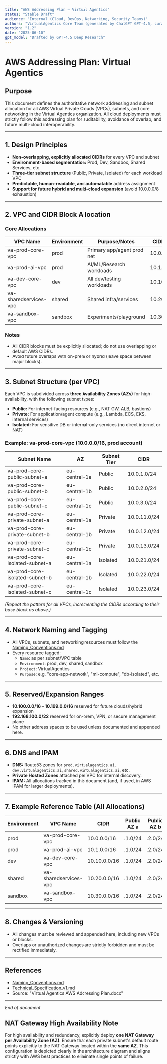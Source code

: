 ```yaml
---
title: "AWS Addressing Plan – Virtual Agentics"
status: "Stable Draft"
audience: "Internal (Cloud, DevOps, Networking, Security Teams)"
authors: "VirtualAgentics Core Team (generated by ChatGPT GPT-4.5, curated by Ben)"
version: "1.2"
date: "2025-06-10"
gpt_model: "Drafted by GPT-4.5 Deep Research"
---
```


# AWS Addressing Plan: Virtual Agentics

## Purpose

This document defines the authoritative network addressing and subnet allocation for all AWS Virtual Private Clouds (VPCs), subnets, and core networking in the Virtual Agentics organization. All cloud deployments must strictly follow this addressing plan for auditability, avoidance of overlap, and future multi-cloud interoperability.

---

## 1. Design Principles

- **Non-overlapping, explicitly allocated CIDRs** for every VPC and subnet
- **Environment-based segmentation:** Prod, Dev, Sandbox, Shared Services, etc.
- **Three-tier subnet structure** (Public, Private, Isolated) for each workload VPC
- **Predictable, human-readable, and automatable** address assignment
- **Support for future hybrid and multi-cloud expansion** (avoid 10.0.0.0/8 exhaustion)

---

## 2. VPC and CIDR Block Allocation

### Core Allocations

| VPC Name                | Environment | Purpose/Notes               | CIDR Block        | AWS Account                 |
|-------------------------|-------------|-----------------------------|-------------------|-----------------------------|
| va-prod-core-vpc        | prod        | Primary app/agent prod net  | 10.0.0.0/16       | va-prod-core-acct           |
| va-prod-ai-vpc          | prod        | AI/ML/Research workloads    | 10.1.0.0/16       | va-prod-core-acct           |
| va-dev-core-vpc         | dev         | All dev/testing workloads   | 10.10.0.0/16      | va-dev-core-acct            |
| va-sharedservices-vpc   | shared      | Shared infra/services       | 10.20.0.0/16      | va-sharedservices-acct      |
| va-sandbox-vpc          | sandbox     | Experiments/playground      | 10.30.0.0/16      | va-sandbox-acct             |

### Notes
- All CIDR blocks must be explicitly allocated; do not use overlapping or default AWS CIDRs.
- Avoid future overlaps with on-prem or hybrid (leave space between major blocks).

---

## 3. Subnet Structure (per VPC)

Each VPC is subdivided across **three Availability Zones (AZs)** for high-availability, with the following subnet types:

- **Public:** For internet-facing resources (e.g., NAT GW, ALB, bastions)
- **Private:** For application/agent compute (e.g., Lambda, ECS, EKS, internal services)
- **Isolated:** For sensitive DB or internal-only services (no direct internet or NAT)

### Example: va-prod-core-vpc (10.0.0.0/16, prod account)

| Subnet Name                       | AZ             | Subnet Tier  | CIDR            |
|------------------------------------|----------------|--------------|-----------------|
| va-prod-core-public-subnet-a       | eu-central-1a  | Public       | 10.0.1.0/24     |
| va-prod-core-public-subnet-b       | eu-central-1b  | Public       | 10.0.2.0/24     |
| va-prod-core-public-subnet-c       | eu-central-1c  | Public       | 10.0.3.0/24     |
| va-prod-core-private-subnet-a      | eu-central-1a  | Private      | 10.0.11.0/24    |
| va-prod-core-private-subnet-b      | eu-central-1b  | Private      | 10.0.12.0/24    |
| va-prod-core-private-subnet-c      | eu-central-1c  | Private      | 10.0.13.0/24    |
| va-prod-core-isolated-subnet-a     | eu-central-1a  | Isolated     | 10.0.21.0/24    |
| va-prod-core-isolated-subnet-b     | eu-central-1b  | Isolated     | 10.0.22.0/24    |
| va-prod-core-isolated-subnet-c     | eu-central-1c  | Isolated     | 10.0.23.0/24    |

*(Repeat the pattern for all VPCs, incrementing the CIDRs according to their base block as above.)*

---

## 4. Network Naming and Tagging

- All VPCs, subnets, and networking resources must follow the [Naming_Conventions.md](Naming_Conventions.md)
- Every resource tagged:
  - `Name`: as per subnet/VPC table
  - `Environment`: prod, dev, shared, sandbox
  - `Project`: VirtualAgentics
  - `Purpose`: e.g. "core-app-network", "ml-compute", "db-isolated", etc.

---

## 5. Reserved/Expansion Ranges

- **10.100.0.0/16 – 10.199.0.0/16** reserved for future clouds/hybrid expansion
- **192.168.100.0/22** reserved for on-prem, VPN, or secure management plane
- No other address spaces to be used unless documented and appended here.

---

## 6. DNS and IPAM

- **DNS:** Route53 zones for `prod.virtualagentics.ai`, `dev.virtualagentics.ai`, `shared.virtualagentics.ai`, etc.
- **Private Hosted Zones** attached per VPC for internal discovery.
- **IPAM:** All allocations tracked in this document (and, if used, in AWS IPAM for larger deployments).

---

## 7. Example Reference Table (All Allocations)

| Environment | VPC Name              | CIDR          | Public AZ a | Public AZ b | Public AZ c | Private AZ a | Private AZ b | Private AZ c | Isolated AZ a | Isolated AZ b | Isolated AZ c |
|-------------|-----------------------|---------------|-------------|-------------|-------------|--------------|--------------|--------------|---------------|---------------|---------------|
| prod        | va-prod-core-vpc      | 10.0.0.0/16   | .1.0/24     | .2.0/24     | .3.0/24     | .11.0/24     | .12.0/24     | .13.0/24     | .21.0/24      | .22.0/24      | .23.0/24      |
| prod        | va-prod-ai-vpc        | 10.1.0.0/16   | .1.0/24     | .2.0/24     | .3.0/24     | .11.0/24     | .12.0/24     | .13.0/24     | .21.0/24      | .22.0/24      | .23.0/24      |
| dev         | va-dev-core-vpc       | 10.10.0.0/16  | .1.0/24     | .2.0/24     | .3.0/24     | .11.0/24     | .12.0/24     | .13.0/24     | .21.0/24      | .22.0/24      | .23.0/24      |
| shared      | va-sharedservices-vpc | 10.20.0.0/16  | .1.0/24     | .2.0/24     | .3.0/24     | .11.0/24     | .12.0/24     | .13.0/24     | .21.0/24      | .22.0/24      | .23.0/24      |
| sandbox     | va-sandbox-vpc        | 10.30.0.0/16  | .1.0/24     | .2.0/24     | .3.0/24     | .11.0/24     | .12.0/24     | .13.0/24     | .21.0/24      | .22.0/24      | .23.0/24      |

---

## 8. Changes & Versioning

- All changes must be reviewed and appended here, including new VPCs or blocks.
- Overlaps or unauthorized changes are strictly forbidden and must be rectified immediately.

---

## References

- [Naming_Conventions.md](Naming_Conventions.md)
- [Technical_Specification_v1.md](Technical_Specification_v1.md)
- Source: "Virtual Agentics AWS Addressing Plan.docx"

---

*End of document*

## NAT Gateway High Availability Note

For high availability and redundancy, explicitly deploy **one NAT Gateway per Availability Zone (AZ)**. Ensure that each private subnet's default route points explicitly to the NAT Gateway located within the **same AZ**. This configuration is depicted clearly in the architecture diagram and aligns strictly with AWS best practices to eliminate single points of failure.
